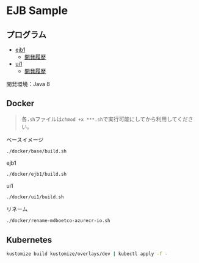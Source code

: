 <!-- omit in toc -->
# EJB Sample

## プログラム

- [ejb1](ejb1/)
  - [開発履歴](history-ejb1.md)
- [ui1](ui1/)
  - [開発履歴](history-ui1.md)

開発環境：Java 8

## Docker

> 各`.sh`ファイルは`chmod +x ***.sh`で実行可能にしてから利用してください。

ベースイメージ

```bash
./docker/base/build.sh
```

ejb1

```bash
./docker/ejb1/build.sh
```

ui1

```bash
./docker/ui1/build.sh
```

リネーム

```bash
./docker/rename-mdboetco-azurecr-io.sh
```

## Kubernetes

```bash
kustomize build kustomize/overlays/dev | kubectl apply -f -
```
